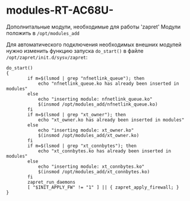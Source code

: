 # modules-RT-AC68U-
Дополнитальные модули, необходимые для работы 'zapret'
Модули положить в `/opt/modules_add`

Для автоматического подключения необходимых внешних модулей нужно изменить функцию запуска `do_start()` в файле `/opt/zapret/init.d/sysv/zapret`:
```
do_start()
{
        if m=$(lsmod | grep "nfnetlink_queue"); then
            echo "nfnetlink_queue.ko has already been inserted in modules"
        else
            echo "inserting module: nfnetlink_queue.ko"
            $(insmod /opt/modules_add/nfnetlink_queue.ko)
        fi
        if m=$(lsmod | grep "xt_owner"); then
            echo "xt_owner.ko has already been inserted in modules"
        else
            echo "inserting module: xt_owner.ko"
            $(insmod /opt/modules_add/xt_owner.ko)
        fi
        if m=$(lsmod | grep "xt_connbytes"); then
            echo "xt_connbytes.ko has already been inserted in modules"
        else
            echo "inserting module: xt_connbytes.ko"
            $(insmod /opt/modules_add/xt_connbytes.ko)
        fi
        zapret_run_daemons
        [ "$INIT_APPLY_FW" != "1" ] || { zapret_apply_firewall; }
}
```

